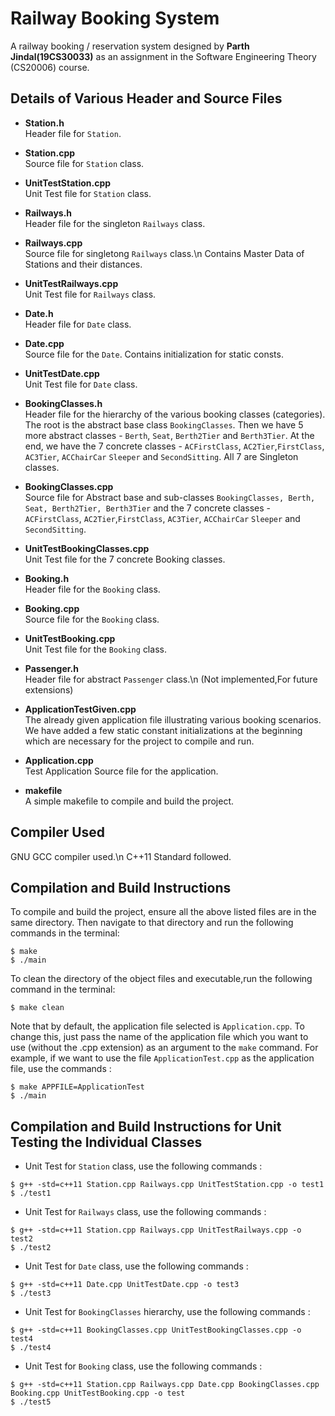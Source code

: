 <!-- CS20006 Assignment 
README.md
@author Parth Jindal(19CS30033) -->

# Railway Booking System

A railway booking / reservation system designed by **Parth Jindal(19CS30033)** as an assignment in the Software Engineering Theory (CS20006) course.

## Details of Various Header and Source Files

- **Station.h**  
Header file for `Station`.

- **Station.cpp**  
Source file for `Station` class.

- **UnitTestStation.cpp**  
Unit Test file for `Station` class.

- **Railways.h**  
Header file for the singleton `Railways` class.

- **Railways.cpp**  
Source file for singletong `Railways` class.\\n
Contains Master Data of Stations and their distances.

- **UnitTestRailways.cpp**  
Unit Test file for `Railways` class.

- **Date.h**  
Header file for `Date` class.

- **Date.cpp**  
Source file for the `Date`.
Contains initialization for static consts.

- **UnitTestDate.cpp**  
Unit Test file for `Date` class.

- **BookingClasses.h**  
Header file for the hierarchy of the various booking classes (categories). The root is the abstract base class `BookingClasses`. Then we have 5 more abstract classes - `Berth`, `Seat`, `Berth2Tier` and `Berth3Tier`. At the end, we have the 7 concrete classes - `ACFirstClass`, `AC2Tier`,`FirstClass`, `AC3Tier`, `ACChairCar` `Sleeper` and `SecondSitting`. All 7 are Singleton classes.

- **BookingClasses.cpp**  
Source file for Abstract base and sub-classes `BookingClasses, Berth, Seat, Berth2Tier, Berth3Tier` and the 7 concrete classes - `ACFirstClass`, `AC2Tier`,`FirstClass`, `AC3Tier`, `ACChairCar` `Sleeper` and `SecondSitting`.

- **UnitTestBookingClasses.cpp**  
Unit Test file for the 7 concrete Booking classes.

- **Booking.h**  
Header file for the `Booking` class. 

- **Booking.cpp**  
Source file for the `Booking` class.

- **UnitTestBooking.cpp**  
Unit Test file for the `Booking` class.

- **Passenger.h**  
Header file for abstract `Passenger` class.\\n
(Not implemented,For future extensions)

- **ApplicationTestGiven.cpp**  
The already given application file illustrating various booking scenarios. We have added a few static constant initializations at the beginning which are necessary for the project to compile and run.

- **Application.cpp**  
Test Application Source file for the application.

- **makefile**  
A simple makefile to compile and build the project.

## Compiler Used

GNU GCC compiler used.\\n
C++11 Standard followed.


## Compilation and Build Instructions

To compile and build the project, ensure all the above listed files are in the same directory. Then navigate to that directory and run the following commands in the terminal:

```shell
$ make
$ ./main
```
To clean the directory of the object files and executable,run the following command in the terminal:

```shell
$ make clean
```

Note that by default, the application file selected is `Application.cpp`. To change this, just pass the name of the application file which you want to use (without the .cpp extension) as an argument to the `make` command. For example, if we want to use the file `ApplicationTest.cpp` as the application file, use the commands :

```shell
$ make APPFILE=ApplicationTest
$ ./main
```

## Compilation and Build Instructions for Unit Testing the Individual Classes

- Unit Test for `Station` class, use the following commands :   

```shell
$ g++ -std=c++11 Station.cpp Railways.cpp UnitTestStation.cpp -o test1
$ ./test1
```

- Unit Test for `Railways` class, use the following commands :  

```shell
$ g++ -std=c++11 Station.cpp Railways.cpp UnitTestRailways.cpp -o test2
$ ./test2
```

- Unit Test for `Date` class, use the following commands :  

```shell
$ g++ -std=c++11 Date.cpp UnitTestDate.cpp -o test3
$ ./test3
```

- Unit Test for `BookingClasses` hierarchy, use the following commands :  

```shell
$ g++ -std=c++11 BookingClasses.cpp UnitTestBookingClasses.cpp -o test4
$ ./test4
```

- Unit Test for `Booking` class, use the following commands :

```shell
$ g++ -std=c++11 Station.cpp Railways.cpp Date.cpp BookingClasses.cpp Booking.cpp UnitTestBooking.cpp -o test
$ ./test5
```